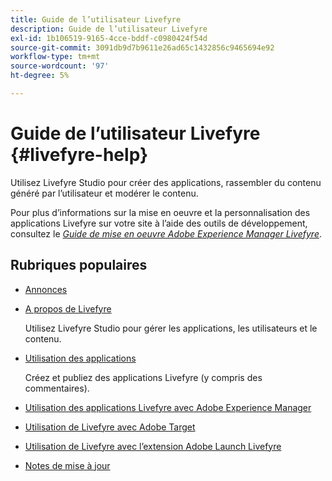 ```yaml
---
title: Guide de l’utilisateur Livefyre
description: Guide de l’utilisateur Livefyre
exl-id: 1b106519-9165-4cce-bddf-c0980424f54d
source-git-commit: 3091db9d7b9611e26ad65c1432856c9465694e92
workflow-type: tm+mt
source-wordcount: '97'
ht-degree: 5%

---
```


# Guide de l’utilisateur Livefyre {#livefyre-help}

Utilisez Livefyre Studio pour créer des applications, rassembler du contenu généré par l’utilisateur et modérer le contenu.

Pour plus d’informations sur la mise en oeuvre et la personnalisation des applications Livefyre sur votre site à l’aide des outils de développement, consultez le [*Guide de mise en oeuvre Adobe Experience Manager Livefyre*](/help/implementation/home.md).

## Rubriques populaires

* [Annonces](c-anouncements.md#c_anouncements)

* [A propos de Livefyre](c-product.md#c_product)

   Utilisez Livefyre Studio pour gérer les applications, les utilisateurs et le contenu.

* [Utilisation des applications](c-about-apps/c-about-apps.md#c_about_apps)

   Créez et publiez des applications Livefyre (y compris des commentaires).

* [Utilisation des applications Livefyre avec Adobe Experience Manager](https://helpx.adobe.com/experience-manager/6-4/sites/administering/using/livefyre.html)


* [Utilisation de Livefyre avec Adobe Target](/help/using/c-library/livefyre-target.md)
* [Utilisation de Livefyre avec l’extension Adobe Launch Livefyre](/help/using/c-library/launch-extension.md)
* [Notes de mise à jour](c-rn/c-rn.md#c_rn)
